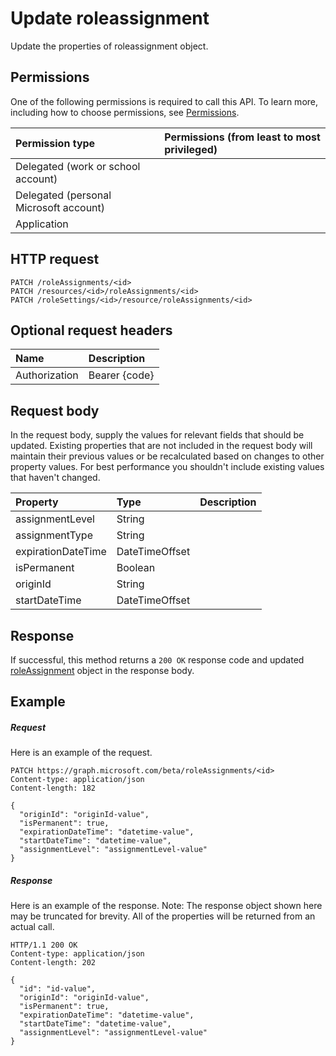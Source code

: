 # Update roleassignment

Update the properties of roleassignment object.
## Permissions
One of the following permissions is required to call this API. To learn more, including how to choose permissions, see [Permissions](../../../concepts/permissions_reference.md).

|Permission type      | Permissions (from least to most privileged)              |
|:--------------------|:---------------------------------------------------------|
|Delegated (work or school account) |    |
|Delegated (personal Microsoft account) |    |
|Application |  | 

## HTTP request
<!-- { "blockType": "ignored" } -->
```http
PATCH /roleAssignments/<id>
PATCH /resources/<id>/roleAssignments/<id>
PATCH /roleSettings/<id>/resource/roleAssignments/<id>
```
## Optional request headers
| Name       | Description|
|:-----------|:-----------|
| Authorization  | Bearer {code}|

## Request body
In the request body, supply the values for relevant fields that should be updated. Existing properties that are not included in the request body will maintain their previous values or be recalculated based on changes to other property values. For best performance you shouldn't include existing values that haven't changed.

| Property	   | Type	|Description|
|:---------------|:--------|:----------|
|assignmentLevel|String||
|assignmentType|String||
|expirationDateTime|DateTimeOffset||
|isPermanent|Boolean||
|originId|String||
|startDateTime|DateTimeOffset||

## Response
If successful, this method returns a `200 OK` response code and updated [roleAssignment](../resources/roleassignment.md) object in the response body.
## Example
##### Request
Here is an example of the request.
<!-- {
  "blockType": "request",
  "name": "update_roleassignment"
}-->
```http
PATCH https://graph.microsoft.com/beta/roleAssignments/<id>
Content-type: application/json
Content-length: 182

{
  "originId": "originId-value",
  "isPermanent": true,
  "expirationDateTime": "datetime-value",
  "startDateTime": "datetime-value",
  "assignmentLevel": "assignmentLevel-value"
}
```
##### Response
Here is an example of the response. Note: The response object shown here may be truncated for brevity. All of the properties will be returned from an actual call.
<!-- {
  "blockType": "response",
  "truncated": true,
  "@odata.type": "microsoft.graph.roleAssignment"
} -->
```http
HTTP/1.1 200 OK
Content-type: application/json
Content-length: 202

{
  "id": "id-value",
  "originId": "originId-value",
  "isPermanent": true,
  "expirationDateTime": "datetime-value",
  "startDateTime": "datetime-value",
  "assignmentLevel": "assignmentLevel-value"
}
```

<!-- uuid: 8fcb5dbc-d5aa-4681-8e31-b001d5168d79
2015-10-25 14:57:30 UTC -->
<!-- {
  "type": "#page.annotation",
  "description": "Update roleassignment",
  "keywords": "",
  "section": "documentation",
  "tocPath": ""
}-->